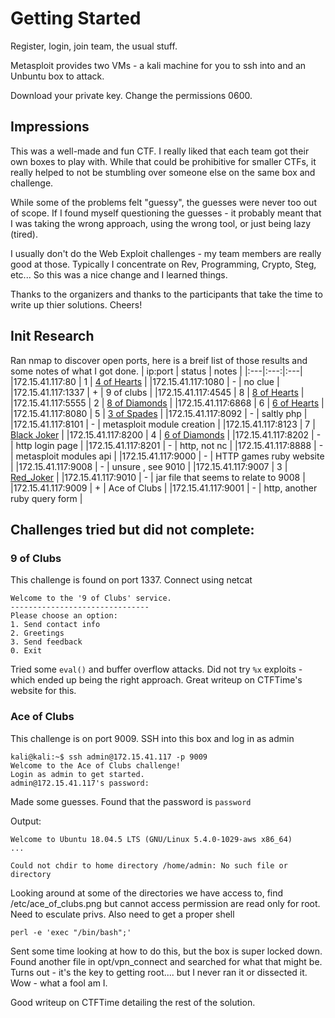 # Getting Started
Register, login, join team, the usual stuff.

Metasploit provides two VMs -  a kali machine for you to ssh into and an Unbuntu box to attack.

Download your private key. Change the permissions 0600.

## Impressions
This was a well-made and fun CTF. I really liked that each team got their own boxes to play with. While that could be prohibitive for smaller CTFs, it really helped to not be stumbling over someone else on the same box and challenge. 

While some of the problems felt "guessy", the guesses were never too out of scope. If I found myself questioning the guesses - it probably meant that I was taking the wrong approach, using the wrong tool, or just being lazy (tired).

I usually don't do the Web Exploit challenges - my team members are really good at those. Typically I concentrate on Rev, Programming, Crypto, Steg, etc... So this was a nice change and I learned things.

Thanks to the organizers and thanks to the participants that take the time to write up thier solutions. Cheers!

## Init Research

Ran nmap to discover open ports, here is a breif list of those results and some notes of what I got done.
| ip:port | status | notes |
|:---|:---:|:---|
|172.15.41.117:80   | 1 | [4 of Hearts](4_of_Hearts/README.md) |
|172.15.41.117:1080 | - | no clue |
|172.15.41.117:1337 | + | 9 of clubs |
|172.15.41.117:4545 | 8 | [8 of Hearts](8_of_Hearts/README.md)  |
|172.15.41.117:5555 | 2 | [8 of Diamonds](8_of_Diamonds/README.md)  |
|172.15.41.117:6868 | 6 | [6 of Hearts](6_of_Hearts/README.md) |
|172.15.41.117:8080 | 5 | [3 of Spades](3_of_Spades/README.md) |
|172.15.41.117:8092 | - | saltly php |
|172.15.41.117:8101 | - | metasploit module creation |
|172.15.41.117:8123 | 7 | [Black Joker](Black_Joker/README.md) |
|172.15.41.117:8200 | 4 | [6 of Diamonds](6_of_Diamonds/README.md) |
|172.15.41.117:8202 | - | http login page |
|172.15.41.117:8201 | - | http, not nc |
|172.15.41.117:8888 | - | metasploit modules api |
|172.15.41.117:9000 | - | HTTP games ruby website |
|172.15.41.117:9008 | - | unsure , see 9010 |
|172.15.41.117:9007 | 3 | [Red_Joker](Red_Joker/README.md) |
|172.15.41.117:9010 | - | jar file that seems to relate to 9008 |
|172.15.41.117:9009 | + | Ace of Clubs |
|172.15.41.117:9001 | - | http, another ruby query form |


## Challenges tried but did not complete:



### 9 of Clubs
This challenge is found on port 1337. Connect using netcat
```
Welcome to the '9 of Clubs' service.
-------------------------------
Please choose an option:
1. Send contact info
2. Greetings
3. Send feedback
0. Exit
```

Tried some ```eval()``` and buffer overflow attacks. Did not try ```%x``` exploits - which ended up being the right approach. Great writeup on CTFTime's website for this.

### Ace of Clubs
This challenge is on port 9009. SSH into this box and log in as admin
```
kali@kali:~$ ssh admin@172.15.41.117 -p 9009
Welcome to the Ace of Clubs challenge!                                                                            
Login as admin to get started.                                                                                    
admin@172.15.41.117's password:        
```

Made some guesses. Found that the password is ```password```

Output:
```
Welcome to Ubuntu 18.04.5 LTS (GNU/Linux 5.4.0-1029-aws x86_64)        
...                                                

Could not chdir to home directory /home/admin: No such file or directory
```

Looking around at some of the directories we have access to, find /etc/ace_of_clubs.png but cannot access permission are read only for root. Need to esculate privs. Also need to get a proper shell
```
perl -e 'exec "/bin/bash";'
```

Sent some time looking at how to do this, but the box is super locked down. Found another file in opt/vpn_connect and searched for what that might be. Turns out - it's the key to getting root.... but I never ran it or dissected it. Wow - what a fool am I.

Good writeup on CTFTime detailing the rest of the solution.

